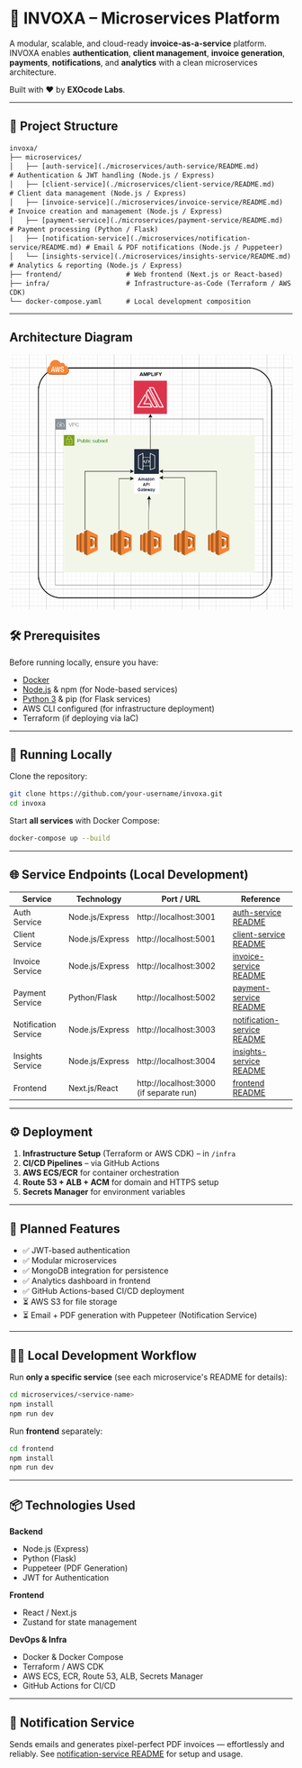 # 🚀 INVOXA – Microservices Platform

A modular, scalable, and cloud-ready **invoice-as-a-service** platform. INVOXA enables **authentication**, **client management**, **invoice generation**, **payments**, **notifications**, and **analytics** with a clean microservices architecture.

Built with ❤️ by **EXOcode Labs**.

---

## 📂 Project Structure

```
invoxa/
├── microservices/
│   ├── [auth-service](./microservices/auth-service/README.md)        # Authentication & JWT handling (Node.js / Express)
│   ├── [client-service](./microservices/client-service/README.md)    # Client data management (Node.js / Express)
│   ├── [invoice-service](./microservices/invoice-service/README.md)  # Invoice creation and management (Node.js / Express)
│   ├── [payment-service](./microservices/payment-service/README.md)  # Payment processing (Python / Flask)
│   ├── [notification-service](./microservices/notification-service/README.md) # Email & PDF notifications (Node.js / Puppeteer)
│   └── [insights-service](./microservices/insights-service/README.md) # Analytics & reporting (Node.js / Express)
├── frontend/                # Web frontend (Next.js or React-based)
├── infra/                   # Infrastructure-as-Code (Terraform / AWS CDK)
└── docker-compose.yaml      # Local development composition
```

---

## Architecture Diagram

![alt text](image.png)


## 🛠 Prerequisites

Before running locally, ensure you have:

- [Docker](https://www.docker.com/)
- [Node.js](https://nodejs.org/) & npm (for Node-based services)
- [Python 3](https://www.python.org/) & pip (for Flask services)
- AWS CLI configured (for infrastructure deployment)
- Terraform (if deploying via IaC)

---

## 🚀 Running Locally

Clone the repository:

```bash
git clone https://github.com/your-username/invoxa.git
cd invoxa
```

Start **all services** with Docker Compose:

```bash
docker-compose up --build
```

---

## 🌐 Service Endpoints (Local Development)

| Service              | Technology      | Port / URL                              | Reference                                                                     |
| -------------------- | --------------- | --------------------------------------- | ----------------------------------------------------------------------------- |
| Auth Service         | Node.js/Express | http://localhost:3001                   | [auth-service README](./microservices/auth-service/README.md)                 |
| Client Service       | Node.js/Express | http://localhost:5001                   | [client-service README](./microservices/client-service/README.md)             |
| Invoice Service      | Node.js/Express | http://localhost:3002                   | [invoice-service README](./microservices/invoice-service/README.md)           |
| Payment Service      | Python/Flask    | http://localhost:5002                   | [payment-service README](./microservices/payment-service/README.md)           |
| Notification Service | Node.js/Express | http://localhost:3003                   | [notification-service README](./microservices/notification-service/README.md) |
| Insights Service     | Node.js/Express | http://localhost:3004                   | [insights-service README](./microservices/insights-service/README.md)         |
| Frontend             | Next.js/React   | http://localhost:3000 (if separate run) | [frontend README](./frontend/README.md)                                       |

---

## ⚙️ Deployment

1. **Infrastructure Setup** (Terraform or AWS CDK) – in `/infra`
2. **CI/CD Pipelines** – via GitHub Actions
3. **AWS ECS/ECR** for container orchestration
4. **Route 53 + ALB + ACM** for domain and HTTPS setup
5. **Secrets Manager** for environment variables

---

## 📌 Planned Features

- ✅ JWT-based authentication
- ✅ Modular microservices
- ✅ MongoDB integration for persistence
- ✅ Analytics dashboard in frontend
- ✅ GitHub Actions-based CI/CD deployment
- ⏳ AWS S3 for file storage
- ⏳ Email + PDF generation with Puppeteer (Notification Service)

---

## 🧑‍💻 Local Development Workflow

Run **only a specific service** (see each microservice's README for details):

```bash
cd microservices/<service-name>
npm install
npm run dev
```

Run **frontend** separately:

```bash
cd frontend
npm install
npm run dev
```

---

## 📦 Technologies Used

**Backend**

- Node.js (Express)
- Python (Flask)
- Puppeteer (PDF Generation)
- JWT for Authentication

**Frontend**

- React / Next.js
- Zustand for state management

**DevOps & Infra**

- Docker & Docker Compose
- Terraform / AWS CDK
- AWS ECS, ECR, Route 53, ALB, Secrets Manager
- GitHub Actions for CI/CD

---

## 🔔 Notification Service

Sends emails and generates pixel-perfect PDF invoices — effortlessly and reliably.
See [notification-service README](./microservices/notification-service/README.md) for setup and usage.
